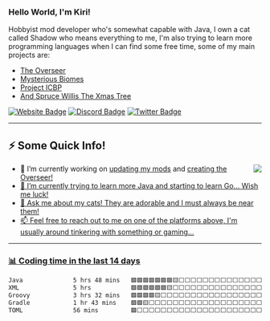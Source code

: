 ### Hello World, I'm Kiri!
<p>
  Hobbyist mod developer who's somewhat capable with Java, I own a cat called Shadow who means everything to me, I'm also trying to learn more programming languages when I can find some free time, some of my main projects are:
</p>

<ul>
  <li><a href="https://github.com/kiricatts/overseer">The Overseer</li>
  <li><a href="https://github.com/kiris-mods/mysterious-biomes">Mysterious Biomes</li>
  <li><a href="https://github.com/kiris-mods/project-icbp">Project ICBP</li>
  <li>And <a href="https://github.com/kiris-mods/spruce-willis-the-xmas-tree">Spruce Willis The Xmas Tree</li>
</ul>

<p>
  <a href="https://tophatcat.dev"><img src="https://img.shields.io/badge/-tophatcat.dev-4E69C8?style=flat-square&amp;labelColor=4E69C8&amp;logo=Firefox&amp;link=https://tophatcat.dev" alt="Website Badge"></a>
  <a href="https://discord.tophatcat.dev"><img src="https://img.shields.io/discord/176780432371744769?style=flat-square&logo=Discord&label=Discord" alt="Discord Badge"></a>
  <a href="https://x.com/kiricattus"><img src="https://img.shields.io/twitter/url?url=https%3A%2F%2Fx.com%2Fkiricattus&label=KiriCattus" alt="Twitter Badge"></a>
</p>

---

<h2>⚡️ Some Quick Info!</h2>
<img align="right" src="https://media1.giphy.com/media/igDIvcIMMGIne/giphy.gif"/>
<ul>
  <li>🔭 I’m currently working on <a href="https://github.com/kiris-mods/">updating my mods</a> and <a href="https://github.com/kiricatts/overseer">creating the Overseer!</li>
  <li>🌱 I’m currently trying to learn more Java and starting to learn Go... Wish me luck!</li>
  <li>💬 Ask me about my cats! They are adorable and I must always be near them!</li>
  <li>📫 Feel free to reach out to me on one of the platforms above, I'm usually around tinkering with something or gaming... </li>
</ul>

---

### :bar_chart: [Coding time in the last 14 days](https://github.com/muety/wakapi)

<!--START_SECTION:waka-->

```txt
Java              5 hrs 48 mins   🟩🟩🟩🟩🟩🟩🟩🟨⬜⬜⬜⬜⬜⬜⬜⬜⬜⬜⬜⬜⬜⬜⬜⬜⬜   30.59 %
XML               5 hrs           🟩🟩🟩🟩🟩🟩🟨⬜⬜⬜⬜⬜⬜⬜⬜⬜⬜⬜⬜⬜⬜⬜⬜⬜⬜   26.39 %
Groovy            3 hrs 32 mins   🟩🟩🟩🟩🟨⬜⬜⬜⬜⬜⬜⬜⬜⬜⬜⬜⬜⬜⬜⬜⬜⬜⬜⬜⬜   18.61 %
Gradle            1 hr 43 mins    🟩🟩🟨⬜⬜⬜⬜⬜⬜⬜⬜⬜⬜⬜⬜⬜⬜⬜⬜⬜⬜⬜⬜⬜⬜   09.09 %
TOML              56 mins         🟩⬜⬜⬜⬜⬜⬜⬜⬜⬜⬜⬜⬜⬜⬜⬜⬜⬜⬜⬜⬜⬜⬜⬜⬜   04.98 %
```

<!--END_SECTION:waka-->
